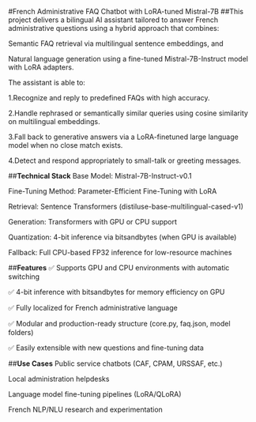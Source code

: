 #French Administrative FAQ Chatbot with LoRA-tuned Mistral-7B
##This project delivers a bilingual AI assistant tailored to answer French administrative questions using a hybrid approach that combines:

Semantic FAQ retrieval via multilingual sentence embeddings, and

Natural language generation using a fine-tuned Mistral-7B-Instruct model with LoRA adapters.

The assistant is able to:

1.Recognize and reply to predefined FAQs with high accuracy.

2.Handle rephrased or semantically similar queries using cosine similarity on multilingual embeddings.

3.Fall back to generative answers via a LoRA-finetuned large language model when no close match exists.

4.Detect and respond appropriately to small-talk or greeting messages.

##**Technical Stack**
Base Model: Mistral-7B-Instruct-v0.1

Fine-Tuning Method: Parameter-Efficient Fine-Tuning with LoRA

Retrieval: Sentence Transformers (distiluse-base-multilingual-cased-v1)

Generation: Transformers with GPU or CPU support

Quantization: 4-bit inference via bitsandbytes (when GPU is available)

Fallback: Full CPU-based FP32 inference for low-resource machines

##**Features**
✅ Supports GPU and CPU environments with automatic switching

✅ 4-bit inference with bitsandbytes for memory efficiency on GPU

✅ Fully localized for French administrative language

✅ Modular and production-ready structure (core.py, faq.json, model folders)

✅ Easily extensible with new questions and fine-tuning data

##**Use Cases**
Public service chatbots (CAF, CPAM, URSSAF, etc.)

Local administration helpdesks

Language model fine-tuning pipelines (LoRA/QLoRA)

French NLP/NLU research and experimentation